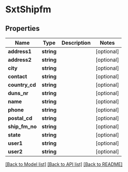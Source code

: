 # SxtShipfm

## Properties
Name | Type | Description | Notes
------------ | ------------- | ------------- | -------------
**address1** | **string** |  | [optional] 
**address2** | **string** |  | [optional] 
**city** | **string** |  | [optional] 
**contact** | **string** |  | [optional] 
**country_cd** | **string** |  | [optional] 
**duns_nr** | **string** |  | [optional] 
**name** | **string** |  | [optional] 
**phone** | **string** |  | [optional] 
**postal_cd** | **string** |  | [optional] 
**ship_fm_no** | **string** |  | [optional] 
**state** | **string** |  | [optional] 
**user1** | **string** |  | [optional] 
**user2** | **string** |  | [optional] 

[[Back to Model list]](../README.md#documentation-for-models) [[Back to API list]](../README.md#documentation-for-api-endpoints) [[Back to README]](../README.md)


